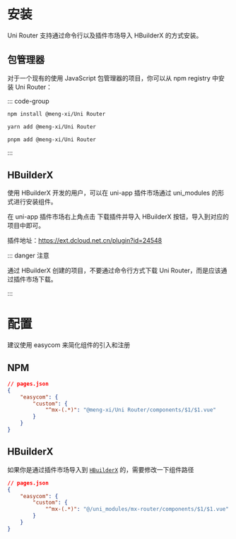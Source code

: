 # 安装

Uni Router 支持通过命令行以及插件市场导入 HBuilderX 的方式安装。

## 包管理器

对于一个现有的使用 JavaScript 包管理器的项目，你可以从 npm registry 中安装 Uni Router：

::: code-group

```bash [npm]
npm install @meng-xi/Uni Router
```

```bash [yarn]
yarn add @meng-xi/Uni Router
```

```bash [pnpm]
pnpm add @meng-xi/Uni Router
```

:::

## HBuilderX

使用 HBuilderX 开发的用户，可以在 uni-app 插件市场通过 uni_modules 的形式进行安装组件。

在 uni-app 插件市场右上角点击 下载插件并导入 HBuilderX 按钮，导入到对应的项目中即可。

插件地址：https://ext.dcloud.net.cn/plugin?id=24548

::: danger 注意

通过 HBuilderX 创建的项目，不要通过命令行方式下载 Uni Router，而是应该通过插件市场下载。

:::

# 配置

建议使用 easycom 来简化组件的引入和注册

## NPM

```json
// pages.json
{
	"easycom": {
		"custom": {
			"^mx-(.*)": "@meng-xi/Uni Router/components/$1/$1.vue"
		}
	}
}
```

## HBuilderX

如果你是通过插件市场导入到 [`HBuilderX`](https://ext.dcloud.net.cn/plugin?id=24548) 的，需要修改一下组件路径

```json
// pages.json
{
	"easycom": {
		"custom": {
			"^mx-(.*)": "@/uni_modules/mx-router/components/$1/$1.vue"
		}
	}
}
```
